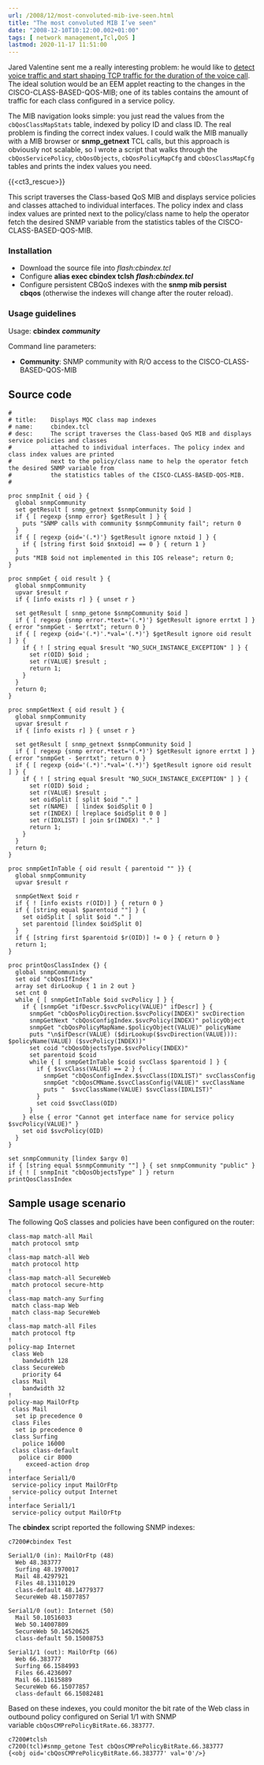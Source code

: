 ```yaml
---
url: /2008/12/most-convoluted-mib-ive-seen.html
title: "The most convoluted MIB I’ve seen"
date: "2008-12-10T10:12:00.002+01:00"
tags: [ network management,Tcl,QoS ]
lastmod: 2020-11-17 11:51:00
---
```

Jared Valentine sent me a really interesting problem: he would like to [detect voice traffic and start shaping TCP traffic for the duration of the voice call](http://www.xmission.com/~hidden/aatqos/). The ideal solution would be an EEM applet reacting to the changes in the CISCO-CLASS-BASED-QOS-MIB; one of its tables contains the amount of traffic for each class configured in a service policy.

The MIB navigation looks simple: you just read the values from the `cbQosClassMapStats` table, indexed by policy ID and class ID. The real problem is finding the correct index values. I could walk the MIB manually with a MIB browser or **snmp\_getnext** TCL calls, but this approach is obviously not scalable, so I wrote a script that walks through the `cbQosServicePolicy`, `cbQosObjects`, `cbQosPolicyMapCfg` and `cbQosClassMapCfg` tables and prints the index values you need.

{{<ct3_rescue>}}

This script traverses the Class-based QoS MIB and displays service policies and classes attached to individual interfaces. The policy index and class index values are printed next to the policy/class name to help the operator fetch the desired SNMP variable from the statistics tables of the CISCO-CLASS-BASED-QOS-MIB.

### Installation

-   Download the source file into *flash:cbindex.tcl*
-   Configure **alias exec cbindex tclsh** ***flash:cbindex.tcl***
-   Configure persistent CBQoS indexes with the **snmp mib persist cbqos** (otherwise the indexes will change after the router reload).

### Usage guidelines

Usage: **cbindex** ***community***

Command line parameters:

-   **Community**: SNMP community with R/O access to the CISCO-CLASS-BASED-QOS-MIB

## Source code

```
#
# title:    Displays MQC class map indexes
# name:     cbindex.tcl
# desc:     The script traverses the Class-based QoS MIB and displays service policies and classes
#           attached to individual interfaces. The policy index and class index values are printed
#           next to the policy/class name to help the operator fetch the desired SNMP variable from
#           the statistics tables of the CISCO-CLASS-BASED-QOS-MIB.
#

proc snmpInit { oid } {
  global snmpCommunity
  set getResult [ snmp_getnext $snmpCommunity $oid ]
  if { [ regexp {snmp error} $getResult ] } { 
    puts "SNMP calls with community $snmpCommunity fail"; return 0 
  }
  if { [ regexp {oid='(.*)'} $getResult ignore nxtoid ] } {
    if { [string first $oid $nxtoid] == 0 } { return 1 }
  }
  puts "MIB $oid not implemented in this IOS release"; return 0;
}
  
proc snmpGet { oid result } {
  global snmpCommunity
  upvar $result r
  if { [info exists r] } { unset r }

  set getResult [ snmp_getone $snmpCommunity $oid ]
  if { [ regexp {snmp error.*text='(.*)'} $getResult ignore errtxt ] } { error "snmpGet - $errtxt"; return 0 }
  if { [ regexp {oid='(.*)'.*val='(.*)'} $getResult ignore oid result ] } {
    if { ! [ string equal $result "NO_SUCH_INSTANCE_EXCEPTION" ] } {
      set r(OID) $oid ;
      set r(VALUE) $result ; 
      return 1;
    }
  }
  return 0;
}

proc snmpGetNext { oid result } {
  global snmpCommunity
  upvar $result r
  if { [info exists r] } { unset r }

  set getResult [ snmp_getnext $snmpCommunity $oid ]
  if { [ regexp {snmp error.*text='(.*)'} $getResult ignore errtxt ] } { error "snmpGet - $errtxt"; return 0 }
  if { [ regexp {oid='(.*)'.*val='(.*)'} $getResult ignore oid result ] } {
    if { ! [ string equal $result "NO_SUCH_INSTANCE_EXCEPTION" ] } {
      set r(OID) $oid ;
      set r(VALUE) $result ;
      set oidSplit [ split $oid "." ]
      set r(NAME)  [ lindex $oidSplit 0 ]
      set r(INDEX) [ lreplace $oidSplit 0 0 ]
      set r(IDXLIST) [ join $r(INDEX) "." ]
      return 1;
    }
  }
  return 0;
}

proc snmpGetInTable { oid result { parentoid "" }} {
  global snmpCommunity
  upvar $result r

  snmpGetNext $oid r
  if { ! [info exists r(OID)] } { return 0 }
  if { [string equal $parentoid ""] } {
    set oidSplit [ split $oid "." ]
    set parentoid [lindex $oidSplit 0]
  }
  if { [string first $parentoid $r(OID)] != 0 } { return 0 }
  return 1;
}

proc printQosClassIndex {} {
  global snmpCommunity
  set oid "cbQosIfIndex"
  array set dirLookup { 1 in 2 out }
  set cnt 0
  while { [ snmpGetInTable $oid svcPolicy ] } {
    if { [snmpGet "ifDescr.$svcPolicy(VALUE)" ifDescr] } {
      snmpGet "cbQosPolicyDirection.$svcPolicy(INDEX)" svcDirection
      snmpGetNext "cbQosConfigIndex.$svcPolicy(INDEX)" policyObject
      snmpGet "cbQosPolicyMapName.$policyObject(VALUE)" policyName
      puts "\n$ifDescr(VALUE) ($dirLookup($svcDirection(VALUE))): $policyName(VALUE) ($svcPolicy(INDEX))"
      set coid "cbQosObjectsType.$svcPolicy(INDEX)"
      set parentoid $coid
      while { [ snmpGetInTable $coid svcClass $parentoid ] } {
        if { $svcClass(VALUE) == 2 } {
          snmpGet "cbQosConfigIndex.$svcClass(IDXLIST)" svcClassConfig
          snmpGet "cbQosCMName.$svcClassConfig(VALUE)" svcClassName
          puts "  $svcClassName(VALUE) $svcClass(IDXLIST)"
        }
        set coid $svcClass(OID)
      }
    } else { error "Cannot get interface name for service policy $svcPolicy(VALUE)" }
    set oid $svcPolicy(OID)
  }
}

set snmpCommunity [lindex $argv 0]
if { [string equal $snmpCommunity ""] } { set snmpCommunity "public" }
if { ! [ snmpInit "cbQosObjectsType" ] } return
printQosClassIndex
```

## Sample usage scenario

The following QoS classes and policies have been configured on the router:

```
class-map match-all Mail
 match protocol smtp
!
class-map match-all Web
 match protocol http
!
class-map match-all SecureWeb
 match protocol secure-http
!
class-map match-any Surfing
 match class-map Web
 match class-map SecureWeb
!
class-map match-all Files
 match protocol ftp
!
policy-map Internet
 class Web
    bandwidth 128
 class SecureWeb
    priority 64
 class Mail
    bandwidth 32
!
policy-map MailOrFtp
 class Mail
  set ip precedence 0
 class Files
  set ip precedence 0
 class Surfing
    police 16000
 class class-default
   police cir 8000
     exceed-action drop 
!
interface Serial1/0
 service-policy input MailOrFtp
 service-policy output Internet
!
interface Serial1/1
 service-policy output MailOrFtp
```

The **cbindex** script reported the following SNMP indexes:

```
c7200#cbindex Test

Serial1/0 (in): MailOrFtp (48)
  Web 48.383777
  Surfing 48.1970017
  Mail 48.4297921
  Files 48.13110129
  class-default 48.14779377
  SecureWeb 48.15077857

Serial1/0 (out): Internet (50)
  Mail 50.10516033
  Web 50.14007809
  SecureWeb 50.14520625
  class-default 50.15008753

Serial1/1 (out): MailOrFtp (66)
  Web 66.383777
  Surfing 66.1584993
  Files 66.4236097
  Mail 66.11615889
  SecureWeb 66.15077857
  class-default 66.15082481
```

Based on these indexes, you could monitor the bit rate of the Web class in outbound policy configured on Serial 1/1 with SNMP variable `cbQosCMPrePolicyBitRate.66.383777`.

```
c7200#tclsh
c7200(tcl)#snmp_getone Test cbQosCMPrePolicyBitRate.66.383777
{<obj oid='cbQosCMPrePolicyBitRate.66.383777' val='0'/>}
```
